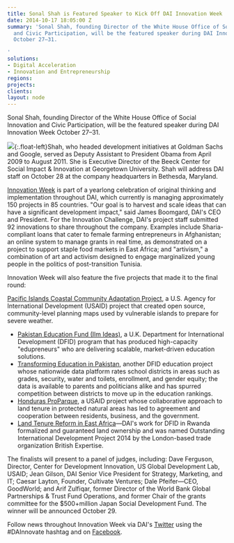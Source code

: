 ```yaml
---
title: Sonal Shah is Featured Speaker to Kick Off DAI Innovation Week
date: 2014-10-17 18:05:00 Z
summary: 'Sonal Shah, founding Director of the White House Office of Social Innovation
  and Civic Participation, will be the featured speaker during DAI Innovation Week
  October 27–31.

'
solutions:
- Digital Acceleration
- Innovation and Entrepreneurship
regions: 
projects: 
clients: 
layout: node
---
```


Sonal Shah, founding Director of the White House Office of Social Innovation and Civic Participation, will be the featured speaker during DAI Innovation Week October 27–31.

![][1]{:.float-left}Shah, who headed development initiatives at Goldman Sachs and Google, served as Deputy Assistant to President Obama from April 2009 to August 2011. She is Executive Director of the Beeck Center for Social Impact & Innovation at Georgetown University. Shah will address DAI staff on October 28 at the company headquarters in Bethesda, Maryland.

[Innovation Week][2] is part of a yearlong celebration of original thinking and implementation throughout DAI, which currently is managing approximately 150 projects in 85 countries. "Our goal is to harvest and scale ideas that can have a significant development impact," said James Boomgard, DAI's CEO and President. For the Innovation Challenge, DAI's project staff submitted 92 innovations to share throughout the company. Examples include Sharia-compliant loans that cater to female farming entrepreneurs in Afghanistan; an online system to manage grants in real time, as demonstrated on a project to support staple food markets in East Africa; and "artivism," a combination of art and activism designed to engage marginalized young people in the politics of post-transition Tunisia.

Innovation Week will also feature the five projects that made it to the final round:

[Pacific Islands Coastal Community Adaptation Project][3], a U.S. Agency for International Development (USAID) project that created open source, community-level planning maps used by vulnerable islands to prepare for severe weather.

* [Pakistan Education Fund (Ilm Ideas)][4], a U.K. Department for International Development (DFID) program that has produced high-capacity "edupreneurs" who are delivering scalable, market-driven education solutions.
* [Transforming Education in Pakistan][5], another DFID education project whose nationwide data platform rates school districts in areas such as grades, security, water and toilets, enrollment, and gender equity; the data is available to parents and politicians alike and has spurred competition between districts to move up in the education rankings.
* [Honduras ProParque][6], a USAID project whose collaborative approach to land tenure in protected natural areas has led to agreement and cooperation between residents, business, and the government.
* [Land Tenure Reform in East Africa][7]—DAI's work for DFID in Rwanda formalized and guaranteed land ownership and was named Outstanding International Development Project 2014 by the London-based trade organization British Expertise.

The finalists will present to a panel of judges, including: Dave Ferguson, Director, Center for Development Innovation, US Global Development Lab, USAID; Jean Gilson, DAI Senior Vice President for Strategy, Marketing, and IT; Caesar Layton, Founder, Cultivate Ventures; Dale Pfeifer—CEO, GoodWorld; and Arif Zulfiqar, former Director of the World Bank Global Partnerships & Trust Fund Operations, and former Chair of the grants committee for the $500+million Japan Social Development Fund. The winner will be announced October 29.

Follow news throughout Innovation Week via DAI's [Twitter][8] using the #DAInnovate hashtag and on [Facebook][9].

[1]: https://assetify-dai.com/news/Shah.jpg
[2]: https://www.facebook.com/media/set/?set=a.10152691322925797.1073741881.70185985796&type=3
[3]: /our-work/projects/south-pacific-islands-coastal-community-adaptation-project-c-cap
[4]: /our-work/projects/pakistan-education-voice-and-accountability-fund
[5]: /our-work/projects/pakistan-transforming-education-pakistan-tep
[6]: /our-work/projects/honduras-ProParque-GEMA
[7]: /our-work/projects/rwanda-support-land-tenure-regularisation
[8]: https://twitter.com/daiglobal
[9]: http://facebook.com/daiglobal
